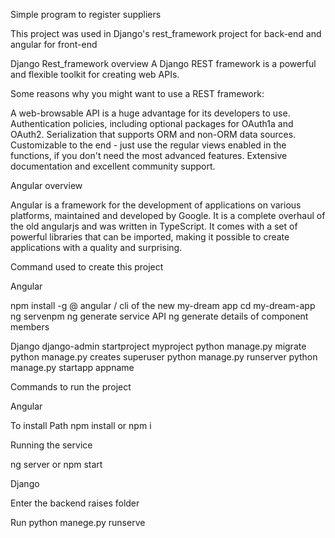 
Simple program to register suppliers

This project was used in Django's rest_framework project for back-end and angular for front-end

Django Rest_framework overview
A Django REST framework is a powerful and flexible toolkit for creating web APIs.

Some reasons why you might want to use a REST framework:

A web-browsable API is a huge advantage for its developers to use.
Authentication policies, including optional packages for OAuth1a and OAuth2.
Serialization that supports ORM and non-ORM data sources.
Customizable to the end - just use the regular views enabled in the functions, if you don't need the most advanced features.
Extensive documentation and excellent community support.

Angular overview

Angular is a framework for the development of applications on various platforms, maintained and developed by Google.
It is a complete overhaul of the old angularjs and was written in TypeScript.
It comes with a set of powerful libraries that can be imported, making it possible to create applications with a quality and surprising.


Command used to create this project

Angular

npm install -g @ angular / cli
of the new my-dream app
cd my-dream-app
ng servenpm
ng generate service API
ng generate details of component members

Django
django-admin startproject myproject
python manage.py migrate
python manage.py creates superuser
python manage.py runserver
python manage.py startapp appname


Commands to run the project

Angular

To install Path
npm install or npm i

Running the service

ng server or npm start

Django

Enter the backend raises folder

Run python manege.py runserve
